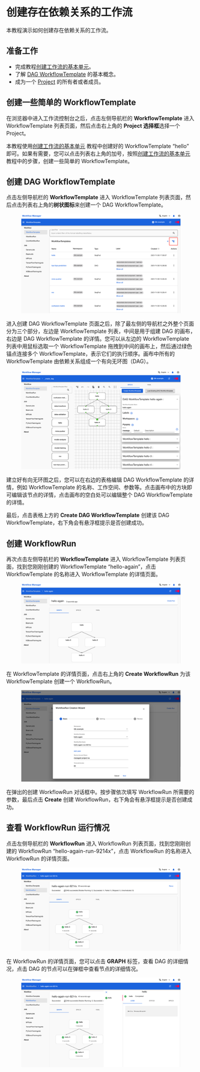 # 创建存在依赖关系的工作流

本教程演示如何创建存在依赖关系的工作流。

## 准备工作

* 完成教程[创建工作流的基本单元](./create-basic-unit-of-workflow.md)。
* 了解 [DAG WorkflowTemplate](../../module/workflow/workflow/workflowtemplate.md#dag-workflowtemplate) 的基本概念。
* 成为一个 [Project](../../module/security/index.md#project) 的所有者或者成员。

## 创建一些简单的 WorkflowTemplate

在浏览器中进入工作流控制台之后，点击左侧导航栏的 **WorkflowTemplate** 进入 WorkflowTemplate 列表页面，然后点击右上角的 **Project 选择框**选择一个 Project。

本教程使用[创建工作流的基本单元](./create-basic-unit-of-workflow.md#步骤1创建-workflowtemplate) 教程中创建好的 WorkflowTemplate “hello” 即可。如果有需要，您可以点击列表右上角的加号，按照[创建工作流的基本单元](./create-basic-unit-of-workflow.md#步骤1创建-workflowtemplate) 教程中的步骤，创建一些简单的 WorkflowTemplate。

## 创建 DAG WorkflowTemplate

点击左侧导航栏的 **WorkflowTemplate** 进入 WorkflowTemplate 列表页面，然后点击列表右上角的**树状图标**来创建一个 DAG WorkflowTemplate。

<figure class="screenshot">
  <img alt="workflowtemplate-list" src="../assets/tasks/build-automatic-workflow/create-workflow-including-dependencies/workflowtemplate-list.png" class="screenshot"/>
</figure>

进入创建 DAG WorkflowTemplate 页面之后，除了最左侧的导航栏之外整个页面分为三个部分，左边是 WorkflowTemplate 列表，中间是用于组建 DAG 的画布，右边是 DAG WorkflowTemplate 的详情。您可以从左边的 WorkflowTemplate 列表中用鼠标选取一个 WorkflowTemplate 拖拽到中间的画布上，然后通过绿色锚点连接多个 WorkflowTemplate，表示它们的执行顺序。画布中所有的 WorkflowTemplate 由依赖关系组成一个有向无环图（DAG）。

<figure class="screenshot">
  <img alt="create-workflowtemplate" src="../assets/tasks/build-automatic-workflow/create-workflow-including-dependencies/create-workflowtemplate.png" class="screenshot"/>
</figure>

建立好有向无环图之后，您可以在右边的表格编辑 DAG WorkflowTemplate 的详情，例如 WorkflowTemplate 的名称、工作空间、参数等。点击画布中的方块即可编辑该节点的详情，点击画布的空白处可以编辑整个 DAG WorkflowTemplate 的详情。

最后，点击表格上方的 **Create DAG WorkflowTemplate** 创建该 DAG WorkflowTemplate，右下角会有悬浮框提示是否创建成功。

## 创建 WorkflowRun

再次点击左侧导航栏的 **WorkflowTemplate** 进入 WorkflowTemplate 列表页面，找到您刚刚创建的 WorkflowTemplate “hello-again”，点击 WorkflowTemplate 的名称进入 WorkflowTemplate 的详情页面。

<figure class="screenshot">
  <img alt="workflowtemplate-detail" src="../assets/tasks/build-automatic-workflow/create-workflow-including-dependencies/workflowtemplate-detail.png" class="screenshot"/>
</figure>

在 WorkflowTemplate 的详情页面，点击右上角的 **Create WorkflowRun** 为该 WorkflowTemplate 创建一个 WorkflowRun。

<figure class="screenshot">
  <img alt="create-workflowrun" src="../assets/tasks/build-automatic-workflow/create-workflow-including-dependencies/create-workflowrun.png" class="screenshot"/>
</figure>

在弹出的创建 WorkflowRun 对话框中。按步骤依次填写 WorkflowRun 所需要的参数，最后点击 **Create** 创建 WorkflowRun，右下角会有悬浮框提示是否创建成功。

## 查看 WorkflowRun 运行情况

点击左侧导航栏的 **WorkflowRun** 进入 WorkflowRun 列表页面，找到您刚刚创建的 WorkflowRun “hello-again-run-9214x”，点击 WorkflowRun 的名称进入 WorkflowRun 的详情页面。

<figure class="screenshot">
  <img alt="workflowrun-detail" src="../assets/tasks/build-automatic-workflow/create-workflow-including-dependencies/workflowrun-detail.png" class="screenshot"/>
</figure>

在 WorkflowRun 的详情页面，您可以点击 **GRAPH** 标签，查看 DAG 的详细情况，点击 DAG 的节点可以在弹框中查看节点的详细情况。

<figure class="screenshot">
  <img alt="workflowrun-detail-node" src="../assets/tasks/build-automatic-workflow/create-workflow-including-dependencies/workflowrun-detail-node.png" class="screenshot"/>
</figure>
